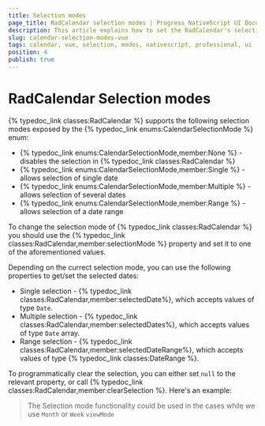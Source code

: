 ```yaml
---
title: Selection modes
page_title: RadCalendar selection modes | Progress NativeScript UI Documentation
description: This article explains how to set the RadCalendar's selection mode with Vue
slug: calendar-selection-modes-vue
tags: calendar, vue, selection, modes, nativescript, professional, ui
position: 4
publish: true
---
```


# RadCalendar Selection modes
{% typedoc_link classes:RadCalendar %} supports the following selection modes exposed by the {% typedoc_link enums:CalendarSelectionMode %} enum:

- {% typedoc_link enums:CalendarSelectionMode,member:None %} - disables the selection in {% typedoc_link classes:RadCalendar %}
- {% typedoc_link enums:CalendarSelectionMode,member:Single %} - allows selection of single date
- {% typedoc_link enums:CalendarSelectionMode,member:Multiple %} - allows selection of several dates
- {% typedoc_link enums:CalendarSelectionMode,member:Range %} - allows selection of a date range

To change the selection mode of {% typedoc_link classes:RadCalendar %} you should use the {% typedoc_link classes:RadCalendar,member:selectionMode %} property and set it to one of the aforementioned values.

<snippet id='calendar-selectionmode-vue'/>

Depending on the currect selection mode, you can use the following properties to get/set the selected dates:

- Single selection - {% typedoc_link classes:RadCalendar,member:selectedDate%}, which accepts values of type `Date`.
- Multiple selection - {% typedoc_link classes:RadCalendar,member:selectedDates%}, which accepts values of type `Date` array.
- Range selection - {% typedoc_link classes:RadCalendar,member:selectedDateRange%}, which accepts values of type {% typedoc_link classes:DateRange %}.

To programmatically clear the selection, you can either set `null` to the relevant property, or call {% typedoc_link classes:RadCalendar,member:clearSelection %}.
Here's an example:

<snippet id='calendar-programmatic-selection-vue' />

> The Selection mode functionality could be used in the cases while we use `Month` or `Week` `viewMode`
